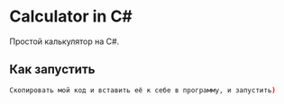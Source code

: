 # Calculator in C#
Простой калькулятор на C#.

## Как запустить
```bash
Скопировать мой код и вставить её к себе в программу, и запустить)
